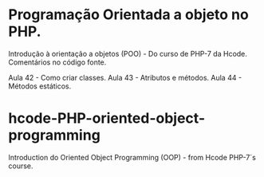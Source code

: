 # Programação Orientada a objeto no PHP.
Introdução à orientação a objetos (POO) - Do curso de PHP-7 da Hcode.
Comentários no código fonte.

Aula 42 - Como criar classes.
Aula 43 - Atributos e métodos.
Aula 44 - Métodos estáticos.


# hcode-PHP-oriented-object-programming
Introduction do Oriented Object Programming (OOP) - from Hcode PHP-7´s course.
